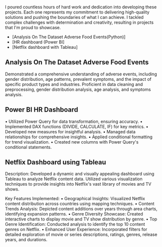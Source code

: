 I poured countless hours of hard work and dedication into developing these projects. Each one represents my commitment to delivering high-quality solutions and pushing the boundaries of what I can achieve. I tackled complex challenges with determination and creativity, resulting in projects that I'm proud to showcase.

- [Analysis On The Dataset Adverse Food Events(Python)]
- [HR dashboard (Power BI]
- [Netflix dashboard with Tableau]

## Analysis On The Dataset Adverse Food Events

Demonstrated a comprehensive understanding of adverse events, including gender distribution, age patterns, prevalent symptoms, and the impact of specific product types and industries.
Proficient in data cleaning and preprocessing, gender distribution analysis, age analysis, and symptoms analysis.



## Power BI HR Dashboard

• Utilized Power Query for data transformation, ensuring accuracy.
• Implemented DAX functions (DIVIDE, CALCULATE, IF) for key metrics.
• Developed new measures for insightful analysis.
• Managed data relationships for comprehensive insights.
• Applied conditional formatting for trend visualization.
• Created new columns with Power Query's conditional statements.



## Netflix Dashboard using Tableau

Description: Developed a dynamic and visually appealing dashboard using Tableau to analyze Netflix content data. Utilized various visualization techniques to provide insights into Netflix's vast library of movies and TV shows.

Key Features Implemented:
• Geographical Insights: Visualized Netflix content distribution across countries using mapping techniques.
• Content Trends Analysis: Depicted content additions over years through area charts, identifying expansion patterns.
• Genre Diversity Showcase: Created interactive charts to display movie and TV show distribution by genre.
• Top Genre Identification: Conducted analysis to identify the top 10 content genres on Netflix.
• Enhanced User Experience: Incorporated filters for detailed exploration of movie or series descriptions, ratings, genres, release years, and durations.
